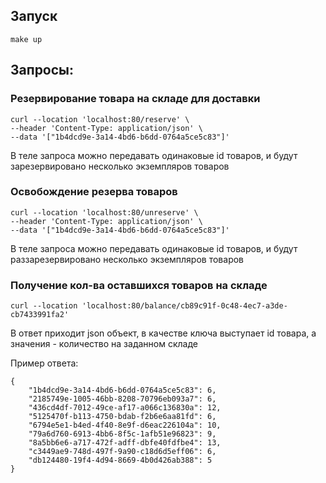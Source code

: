 ## Запуск

```
make up
```

## Запросы:

### Резервирование товара на складе для доставки

```
curl --location 'localhost:80/reserve' \
--header 'Content-Type: application/json' \
--data '["1b4dcd9e-3a14-4bd6-b6dd-0764a5ce5c83"]'
```
В теле запроса можно передавать одинаковые id товаров, и будут зарезервировано несколько экземпляров товаров

### Освобождение резерва товаров

```
curl --location 'localhost:80/unreserve' \
--header 'Content-Type: application/json' \
--data '["1b4dcd9e-3a14-4bd6-b6dd-0764a5ce5c83"]'
```
В теле запроса можно передавать одинаковые id товаров, и будут раззарезервировано несколько экземпляров товаров

### Получение кол-ва оставшихся товаров на складе

```
curl --location 'localhost:80/balance/cb89c91f-0c48-4ec7-a3de-cb7433991fa2'
```
В ответ приходит json объект, в качестве ключа выступает id товара, а значения - количество на заданном складе

Пример ответа:
```
{
    "1b4dcd9e-3a14-4bd6-b6dd-0764a5ce5c83": 6,
    "2185749e-1005-46bb-8208-70796eb093a7": 6,
    "436cd4df-7012-49ce-af17-a066c136830a": 12,
    "5125470f-b113-4750-bdab-f2b6e6aa81fd": 6,
    "6794e5e1-b4ed-4f40-8e9f-d6eac226104a": 10,
    "79a6d760-6913-4bb6-8f5c-1afb51e96823": 9,
    "8a5bb6e6-a717-472f-adff-dbfe40fdfbe4": 13,
    "c3449ae9-748d-497f-9a90-c18d6d5eff06": 6,
    "db124480-19f4-4d94-8669-4b0d426ab388": 5
}
```

